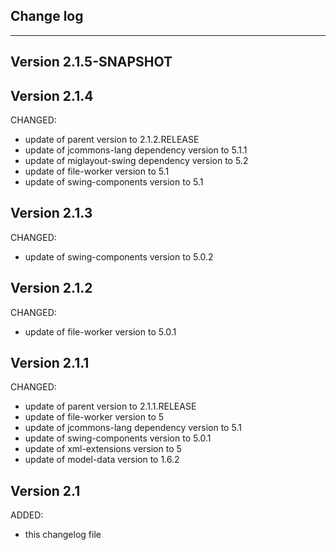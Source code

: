 ## Change log
----------------------

Version 2.1.5-SNAPSHOT
-------------

Version 2.1.4
-------------

CHANGED:

- update of parent version to 2.1.2.RELEASE
- update of jcommons-lang dependency version to 5.1.1
- update of miglayout-swing dependency version to 5.2
- update of file-worker version to 5.1
- update of swing-components version to 5.1

Version 2.1.3
-------------

CHANGED:

- update of swing-components version to 5.0.2

Version 2.1.2
-------------

CHANGED:

- update of file-worker version to 5.0.1

Version 2.1.1
-------------

CHANGED:

- update of parent version to 2.1.1.RELEASE
- update of file-worker version to 5
- update of jcommons-lang dependency version to 5.1
- update of swing-components version to 5.0.1
- update of xml-extensions version to 5
- update of model-data version to 1.6.2

Version 2.1
-------------

ADDED:
 
- this changelog file

